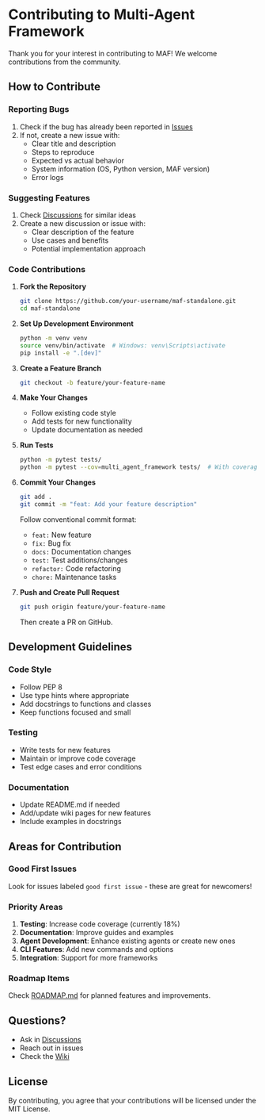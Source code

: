 # Contributing to Multi-Agent Framework

Thank you for your interest in contributing to MAF! We welcome contributions from the community.

## How to Contribute

### Reporting Bugs

1. Check if the bug has already been reported in [Issues](https://github.com/micgo/maf-standalone/issues)
2. If not, create a new issue with:
   - Clear title and description
   - Steps to reproduce
   - Expected vs actual behavior
   - System information (OS, Python version, MAF version)
   - Error logs

### Suggesting Features

1. Check [Discussions](https://github.com/micgo/maf-standalone/discussions) for similar ideas
2. Create a new discussion or issue with:
   - Clear description of the feature
   - Use cases and benefits
   - Potential implementation approach

### Code Contributions

1. **Fork the Repository**
   ```bash
   git clone https://github.com/your-username/maf-standalone.git
   cd maf-standalone
   ```

2. **Set Up Development Environment**
   ```bash
   python -m venv venv
   source venv/bin/activate  # Windows: venv\Scripts\activate
   pip install -e ".[dev]"
   ```

3. **Create a Feature Branch**
   ```bash
   git checkout -b feature/your-feature-name
   ```

4. **Make Your Changes**
   - Follow existing code style
   - Add tests for new functionality
   - Update documentation as needed

5. **Run Tests**
   ```bash
   python -m pytest tests/
   python -m pytest --cov=multi_agent_framework tests/  # With coverage
   ```

6. **Commit Your Changes**
   ```bash
   git add .
   git commit -m "feat: Add your feature description"
   ```

   Follow conventional commit format:
   - `feat:` New feature
   - `fix:` Bug fix
   - `docs:` Documentation changes
   - `test:` Test additions/changes
   - `refactor:` Code refactoring
   - `chore:` Maintenance tasks

7. **Push and Create Pull Request**
   ```bash
   git push origin feature/your-feature-name
   ```
   Then create a PR on GitHub.

## Development Guidelines

### Code Style

- Follow PEP 8
- Use type hints where appropriate
- Add docstrings to functions and classes
- Keep functions focused and small

### Testing

- Write tests for new features
- Maintain or improve code coverage
- Test edge cases and error conditions

### Documentation

- Update README.md if needed
- Add/update wiki pages for new features
- Include examples in docstrings

## Areas for Contribution

### Good First Issues

Look for issues labeled `good first issue` - these are great for newcomers!

### Priority Areas

1. **Testing**: Increase code coverage (currently 18%)
2. **Documentation**: Improve guides and examples
3. **Agent Development**: Enhance existing agents or create new ones
4. **CLI Features**: Add new commands and options
5. **Integration**: Support for more frameworks

### Roadmap Items

Check [ROADMAP.md](ROADMAP.md) for planned features and improvements.

## Questions?

- Ask in [Discussions](https://github.com/micgo/maf-standalone/discussions)
- Reach out in issues
- Check the [Wiki](https://github.com/micgo/maf-standalone/wiki)

## License

By contributing, you agree that your contributions will be licensed under the MIT License.